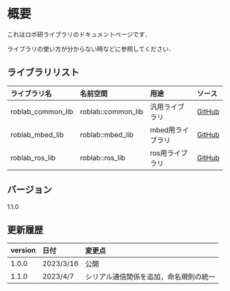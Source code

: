 # 概要

これはロボ研ライブラリのドキュメントページです．

ライブラリの使い方が分からない時などに参照してください．

## ライブラリリスト

| ライブラリ名      | 名前空間           | 用途             | ソース                                                      |
| :---------------- | :----------------- | :--------------- | :---------------------------------------------------------- |
| roblab_common_lib | roblab::common_lib | 汎用ライブラリ   | [GitHub](https://github.com/shinshu-alps/roblab_common_lib) |
| roblab_mbed_lib   | roblab::mbed_lib   | mbed用ライブラリ | [GitHub](https://github.com/shinshu-alps/roblab_mbed_lib)   |
| roblab_ros_lib    | roblab::ros_lib    | ros用ライブラリ  | [GitHub](https://github.com/shinshu-alps/roblab_ros_lib)    |

## バージョン

1.1.0

## 更新履歴

| version | 日付      | 変更点                                 |
| :------ | :-------- | :------------------------------------- |
| 1.0.0   | 2023/3/16 | 公開                                   |
| 1.1.0   | 2023/4/7  | シリアル通信関係を追加，命名規則の統一 |
